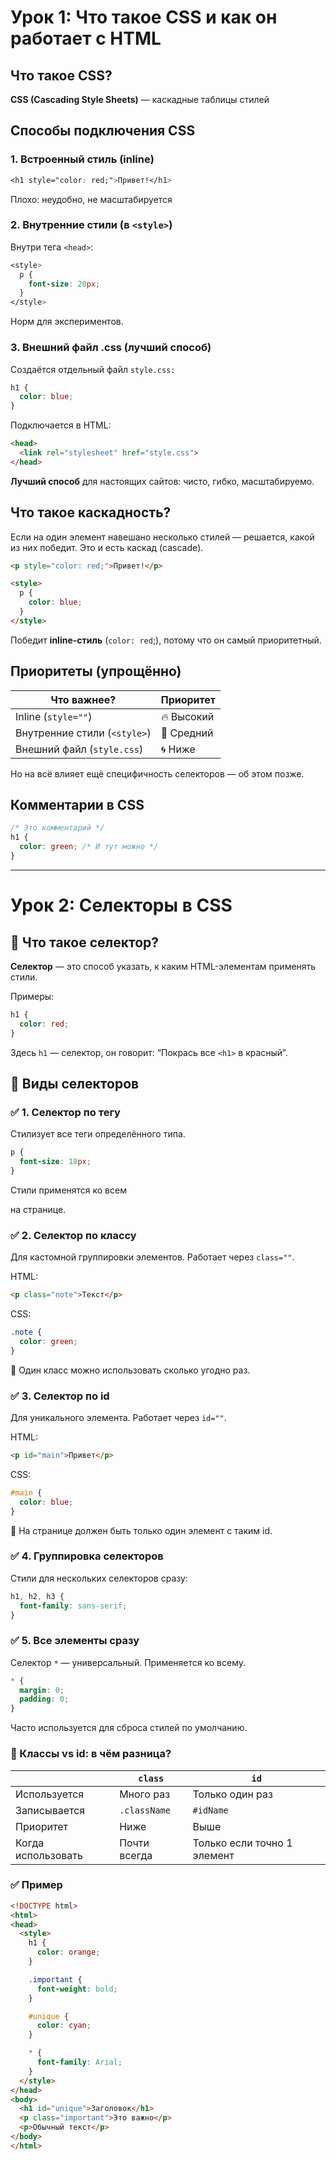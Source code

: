 # Урок 1: Что такое CSS и как он работает с HTML
## Что такое CSS?
**CSS (Cascading Style Sheets)** — каскадные таблицы стилей
## Способы подключения CSS
### 1. Встроенный стиль (inline)
```css
<h1 style="color: red;">Привет!</h1>
```
Плохо: неудобно, не масштабируется
### 2. Внутренние стили (в `<style>`)
Внутри тега `<head>`:
```css
<style>
  p {
    font-size: 20px;
  }
</style>
```
Норм для экспериментов.
### 3. Внешний файл .css (лучший способ)
Создаётся отдельный файл `style.css:`
```css
h1 {
  color: blue;
}
```
Подключается в HTML:
```html
<head>
  <link rel="stylesheet" href="style.css">
</head>
```
**Лучший способ** для настоящих сайтов: чисто, гибко, масштабируемо.

## Что такое каскадность?
Если на один элемент навешано несколько стилей — решается, какой из них победит. Это и есть каскад (cascade).
```html
<p style="color: red;">Привет!</p>

<style>
  p {
    color: blue;
  }
</style>
```
Победит **inline-стиль** (`color: red`;), потому что он самый приоритетный.

## Приоритеты (упрощённо)
| Что важнее?                  | Приоритет  |
| ---------------------------- | ---------- |
| Inline (`style=""`)          | 🔥 Высокий |
| Внутренние стили (`<style>`) | 🧱 Средний |
| Внешний файл (`style.css`)   | 🌀 Ниже    |

Но на всё влияет ещё специфичность селекторов — об этом позже.

## Комментарии в CSS 
```css
/* Это комментарий */
h1 {
  color: green; /* И тут можно */
}
```
------------------------------------------------------------------------------------------------------------------------------------------------------
# Урок 2: Селекторы в CSS
## 🔹 Что такое селектор?

**Селектор** — это способ указать, к каким HTML-элементам применять стили.

Примеры:
```css
h1 {
  color: red;
}
```
Здесь `h1` — селектор, он говорит: “Покрась все `<h1>` в красный”.
## 🔹 Виды селекторов
### ✅ 1. Селектор по тегу
Стилизует все теги определённого типа.
```css
p {
  font-size: 18px;
}
```
Стили применятся ко всем <p> на странице.
### ✅ 2. Селектор по классу
Для кастомной группировки элементов. Работает через `class=""`.

HTML:
```html
<p class="note">Текст</p>
```
CSS:
```css
.note {
  color: green;
}
```
🧠 Один класс можно использовать сколько угодно раз.
### ✅ 3. Селектор по id

Для уникального элемента. Работает через `id=""`.

HTML:
```html
<p id="main">Привет</p>
```
CSS:
```css
#main {
  color: blue;
}
```
🧠 На странице должен быть только один элемент с таким id.
### ✅ 4. Группировка селекторов
Стили для нескольких селекторов сразу:
```css
h1, h2, h3 {
  font-family: sans-serif;
}
```
### ✅ 5. Все элементы сразу

Селектор `*` — универсальный. Применяется ко всему.
```css
* {
  margin: 0;
  padding: 0;
}
```
Часто используется для сброса стилей по умолчанию.
### 🧠 Классы vs id: в чём разница?
|                    | `class`      | `id`                        |
| ------------------ | ------------ | --------------------------- |
| Используется       | Много раз    | Только один раз             |
| Записывается       | `.className` | `#idName`                   |
| Приоритет          | Ниже         | Выше                        |
| Когда использовать | Почти всегда | Только если точно 1 элемент |

### ✅ Пример
```html
<!DOCTYPE html>
<html>
<head>
  <style>
    h1 {
      color: orange;
    }

    .important {
      font-weight: bold;
    }

    #unique {
      color: cyan;
    }

    * {
      font-family: Arial;
    }
  </style>
</head>
<body>
  <h1 id="unique">Заголовок</h1>
  <p class="important">Это важно</p>
  <p>Обычный текст</p>
</body>
</html>
```